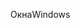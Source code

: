 <span data-ttu-id="992e1-101">Окна</span><span class="sxs-lookup"><span data-stu-id="992e1-101">Windows</span></span>